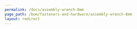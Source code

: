 ```yaml
---
permalink: /docs/assembly-wrench-8mm
page_path: /bom/fasteners-and-hardware/assembly-wrench-8mm
layout: redirect
---
```


